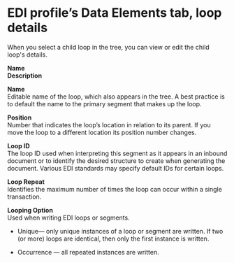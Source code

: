 # EDI profile’s Data Elements tab, loop details

<head>
  <meta name="guidename" content="Integration"/>
  <meta name="context" content="GUID-70c6d9c0-a301-4b37-bbbc-5a01353a77ba"/>
</head>


When you select a child loop in the tree, you can view or edit the child loop's details.

**Name**   
**Description**

**Name**   
Editable name of the loop, which also appears in the tree. A best practice is to default the name to the primary segment that makes up the loop.

**Position**   
Number that indicates the loop’s location in relation to its parent. If you move the loop to a different location its position number changes.

**Loop ID**   
The loop ID used when interpreting this segment as it appears in an inbound document or to identify the desired structure to create when generating the document. Various EDI standards may specify default IDs for certain loops.

**Loop Repeat**   
Identifies the maximum number of times the loop can occur within a single transaction.

**Looping Option**    
Used when writing EDI loops or segments.

-   Unique— only unique instances of a loop or segment are written. If two \(or more\) loops are identical, then only the first instance is written.

-   Occurrence — all repeated instances are written.